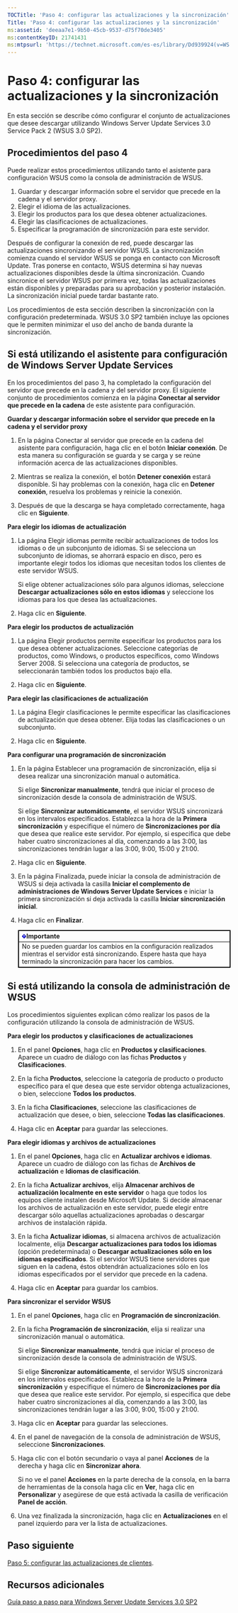 ```yaml
---
TOCTitle: 'Paso 4: configurar las actualizaciones y la sincronización'
Title: 'Paso 4: configurar las actualizaciones y la sincronización'
ms:assetid: 'deeaa7e1-9b50-45cb-9537-d75f70de3405'
ms:contentKeyID: 21741431
ms:mtpsurl: 'https://technet.microsoft.com/es-es/library/Dd939924(v=WS.10)'
---
```


Paso 4: configurar las actualizaciones y la sincronización
==========================================================

En esta sección se describe cómo configurar el conjunto de actualizaciones que desee descargar utilizando Windows Server Update Services 3.0 Service Pack 2 (WSUS 3.0 SP2).

Procedimientos del paso 4
-------------------------

Puede realizar estos procedimientos utilizando tanto el asistente para configuración WSUS como la consola de administración de WSUS.

1.  Guardar y descargar información sobre el servidor que precede en la cadena y el servidor proxy.
2.  Elegir el idioma de las actualizaciones.
3.  Elegir los productos para los que desea obtener actualizaciones.
4.  Elegir las clasificaciones de actualizaciones.
5.  Especificar la programación de sincronización para este servidor.

Después de configurar la conexión de red, puede descargar las actualizaciones sincronizando el servidor WSUS. La sincronización comienza cuando el servidor WSUS se ponga en contacto con Microsoft Update. Tras ponerse en contacto, WSUS determina si hay nuevas actualizaciones disponibles desde la última sincronización. Cuando sincronice el servidor WSUS por primera vez, todas las actualizaciones están disponibles y preparadas para su aprobación y posterior instalación. La sincronización inicial puede tardar bastante rato.

Los procedimientos de esta sección describen la sincronización con la configuración predeterminada. WSUS 3.0 SP2 también incluye las opciones que le permiten minimizar el uso del ancho de banda durante la sincronización.

Si está utilizando el asistente para configuración de Windows Server Update Services
------------------------------------------------------------------------------------

En los procedimientos del paso 3, ha completado la configuración del servidor que precede en la cadena y del servidor proxy. El siguiente conjunto de procedimientos comienza en la página **Conectar al servidor que precede en la cadena** de este asistente para configuración.

**Guardar y descargar información sobre el servidor que precede en la cadena y el servidor proxy**
1.  En la página Conectar al servidor que precede en la cadena del asistente para configuración, haga clic en el botón **Iniciar conexión**. De esta manera su configuración se guarda y se carga y se reúne información acerca de las actualizaciones disponibles.

2.  Mientras se realiza la conexión, el botón **Detener conexión** estará disponible. Si hay problemas con la conexión, haga clic en **Detener conexión**, resuelva los problemas y reinicie la conexión.

3.  Después de que la descarga se haya completado correctamente, haga clic en **Siguiente**.

**Para elegir los idiomas de actualización**
1.  La página Elegir idiomas permite recibir actualizaciones de todos los idiomas o de un subconjunto de idiomas. Si se selecciona un subconjunto de idiomas, se ahorrará espacio en disco, pero es importante elegir todos los idiomas que necesitan todos los clientes de este servidor WSUS.

    Si elige obtener actualizaciones sólo para algunos idiomas, seleccione **Descargar actualizaciones sólo en estos idiomas** y seleccione los idiomas para los que desea las actualizaciones.

2.  Haga clic en **Siguiente**.

**Para elegir los productos de actualización**
1.  La página Elegir productos permite especificar los productos para los que desea obtener actualizaciones. Seleccione categorías de productos, como Windows, o productos específicos, como Windows Server 2008. Si selecciona una categoría de productos, se seleccionarán también todos los productos bajo ella.

2.  Haga clic en **Siguiente**.

**Para elegir las clasificaciones de actualización**
1.  La página Elegir clasificaciones le permite especificar las clasificaciones de actualización que desea obtener. Elija todas las clasificaciones o un subconjunto.

2.  Haga clic en **Siguiente**.

**Para configurar una programación de sincronización**
1.  En la página Establecer una programación de sincronización, elija si desea realizar una sincronización manual o automática.

    Si elige **Sincronizar manualmente**, tendrá que iniciar el proceso de sincronización desde la consola de administración de WSUS.

    Si elige **Sincronizar automáticamente**, el servidor WSUS sincronizará en los intervalos especificados. Establezca la hora de la **Primera sincronización** y especifique el número de **Sincronizaciones por día** que desea que realice este servidor. Por ejemplo, si especifica que debe haber cuatro sincronizaciones al día, comenzando a las 3:00, las sincronizaciones tendrán lugar a las 3:00, 9:00, 15:00 y 21:00.

2.  Haga clic en **Siguiente**.

3.  En la página Finalizada, puede iniciar la consola de administración de WSUS si deja activada la casilla **Iniciar el complemento de administraciones de Windows Server Update Services** e iniciar la primera sincronización si deja activada la casilla **Iniciar sincronización inicial**.

4.  Haga clic en **Finalizar**.

 
    <table style="border:1px solid black;">
    <colgroup>
    <col width="100%" />
    </colgroup>
    <thead>
    <tr class="header">
    <th style="border:1px solid black;" ><img src="images/Dd939924.Important(WS.10).gif" />Importante</th>
    </tr>
    </thead>
    <tbody>
    <tr class="odd">
    <td style="border:1px solid black;">No se pueden guardar los cambios en la configuración realizados mientras el servidor está sincronizando. Espere hasta que haya terminado la sincronización para hacer los cambios.
    </td>
    </tr>
    </tbody>
    </table>
 

Si está utilizando la consola de administración de WSUS
-------------------------------------------------------

Los procedimientos siguientes explican cómo realizar los pasos de la configuración utilizando la consola de administración de WSUS.

**Para elegir los productos y clasificaciones de actualizaciones**
1.  En el panel **Opciones**, haga clic en **Productos y clasificaciones**. Aparece un cuadro de diálogo con las fichas **Productos** y **Clasificaciones**.

2.  En la ficha **Productos**, seleccione la categoría de producto o producto específico para el que desea que este servidor obtenga actualizaciones, o bien, seleccione **Todos los productos**.

3.  En la ficha **Clasificaciones**, seleccione las clasificaciones de actualización que desee, o bien, seleccione **Todas las clasificaciones**.

4.  Haga clic en **Aceptar** para guardar las selecciones.

**Para elegir idiomas y archivos de actualizaciones**
1.  En el panel **Opciones**, haga clic en **Actualizar archivos e idiomas**. Aparece un cuadro de diálogo con las fichas de **Archivos de actualización** e **Idiomas de clasificación**.

2.  En la ficha **Actualizar archivos**, elija **Almacenar archivos de actualización localmente en este servidor** o haga que todos los equipos cliente instalen desde Microsoft Update. Si decide almacenar los archivos de actualización en este servidor, puede elegir entre descargar sólo aquellas actualizaciones aprobadas o descargar archivos de instalación rápida.

3.  En la ficha **Actualizar idiomas**, si almacena archivos de actualización localmente, elija **Descargar actualizaciones para todos los idiomas** (opción predeterminada) o **Descargar actualizaciones sólo en los idiomas especificados**. Si el servidor WSUS tiene servidores que siguen en la cadena, éstos obtendrán actualizaciones sólo en los idiomas especificados por el servidor que precede en la cadena.

4.  Haga clic en **Aceptar** para guardar los cambios.

**Para sincronizar el servidor WSUS**
1.  En el panel **Opciones**, haga clic en **Programación de sincronización**.

2.  En la ficha **Programación de sincronización**, elija si realizar una sincronización manual o automática.

    Si elige **Sincronizar manualmente**, tendrá que iniciar el proceso de sincronización desde la consola de administración de WSUS.

    Si elige **Sincronizar automáticamente**, el servidor WSUS sincronizará en los intervalos especificados. Establezca la hora de la **Primera sincronización** y especifique el número de **Sincronizaciones por día** que desea que realice este servidor. Por ejemplo, si especifica que debe haber cuatro sincronizaciones al día, comenzando a las 3:00, las sincronizaciones tendrán lugar a las 3:00, 9:00, 15:00 y 21:00.

3.  Haga clic en **Aceptar** para guardar las selecciones.

4.  En el panel de navegación de la consola de administración de WSUS, seleccione **Sincronizaciones**.

5.  Haga clic con el botón secundario o vaya al panel **Acciones** de la derecha y haga clic en **Sincronizar ahora**.

    Si no ve el panel **Acciones** en la parte derecha de la consola, en la barra de herramientas de la consola haga clic en **Ver**, haga clic en **Personalizar** y asegúrese de que está activada la casilla de verificación **Panel de acción**.

6.  Una vez finalizada la sincronización, haga clic en **Actualizaciones** en el panel izquierdo para ver la lista de actualizaciones.

Paso siguiente
--------------

[Paso 5: configurar las actualizaciones de clientes](https://technet.microsoft.com/5ae60ead-3e94-456c-a692-c0f193ea5d5a).

Recursos adicionales
--------------------

[Guía paso a paso para Windows Server Update Services 3.0 SP2](https://technet.microsoft.com/4b504edc-93b3-45b0-a7e8-d0107f1a4442)
